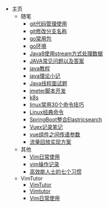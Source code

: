 
* 主页
  * 随笔
    * [git代码管理使用](Document/git代码管理使用.md)
    * [git修改分支名称](Document/git修改分支名称.md)
    * [go常用包](Document/go常用包.md)
    * [go环境](Document/go环境.md)
    * [Java8使用stream方式处理数据](Document/Java8使用stream方式处理数据.md)
    * [JAVA常见问题以及答案](Document/JAVA常见问题以及答案.md)
    * [java教程](Document/java教程.md)
    * [java理论小记](Document/java理论小记.md)
    * [Java线程面试题](Document/Java线程面试题.md)
    * [jmeter脚本开发](Document/jmeter脚本开发.md)
    * [k8s](Document/k8s.md)
    * [linux常用30个命令技巧](Document/linux%20常用30个命令技巧.md)
    * [Linux经典命令](Document/Linux经典命令.md)
    * [SpringBoot整合Elastricsearch](Document/SpringBoot整合Elastricsearch%20+%20LogStash%20+%20Kibana.md)
    * [Vuex记录笔记](Document/Vuex记录笔记.md)
    * [vue组件之间传递参数](Document/vue组件之间传递参数.md)
    * [流量回放实现方案](Document/流量回放实现方案.md)
  * 其他
    * [Vim日常使用](Document/Vim日常使用.md)
    * [vim操作记录](Document/vim操作记录.md)
    * [高效能人士的七个习惯](Document/高效能人士的七个习惯.md)
  * VimTutor
    * [VimTutor](VimTutor/CODE_OF_CONDUCT.md)
    * [Vimtutor](VimTutor/Vimtutor.txt)
    * [Vim日常使用](VimTutor/README_NOTE.md)